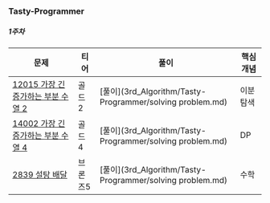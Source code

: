 ### Tasty-Programmer

##### 1주차
|문제|티어|풀이|핵심 개념|
|---|---|---|---|
|[12015 가장 긴 증가하는 부분 수열 2 ](https://www.acmicpc.net/problem/12015)|골드 2|[풀이](3rd_Algorithm/Tasty-Programmer/solving problem.md)|이분탐색 |
|[14002 가장 긴 증가하는 부분 수열 4](https://www.acmicpc.net/problem/14002)|골드 4|[풀이](3rd_Algorithm/Tasty-Programmer/solving problem.md)|DP|
|[2839 설탕 배달 ](https://www.acmicpc.net/problem/2839)|브론즈5|[풀이](3rd_Algorithm/Tasty-Programmer/solving problem.md)|수학|
